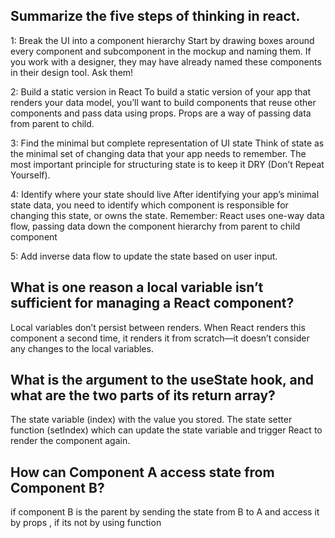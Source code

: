## Summarize the five steps of thinking in react.
1: Break the UI into a component hierarchy 
Start by drawing boxes around every component and subcomponent in the mockup and naming them. If you work with a designer, they may have already named these components in their design tool. Ask them!

2: Build a static version in React
To build a static version of your app that renders your data model, you’ll want to build components that reuse other components and pass data using props. Props are a way of passing data from parent to child.

3: Find the minimal but complete representation of UI state
Think of state as the minimal set of changing data that your app needs to remember. The most important principle for structuring state is to keep it DRY (Don’t Repeat Yourself).

4: Identify where your state should live 
After identifying your app’s minimal state data, you need to identify which component is responsible for changing this state, or owns the state. Remember: React uses one-way data flow, passing data down the component hierarchy from parent to child component

5: Add inverse data flow
to update the state based on user input.

## What is one reason a local variable isn’t sufficient for managing a React component?
Local variables don’t persist between renders. When React renders this component a second time, it renders it from scratch—it doesn’t consider any changes to the local variables.



## What is the argument to the useState hook, and what are the two parts of its return array?
The state variable (index) with the value you stored.
The state setter function (setIndex) which can update the state variable and trigger React to render the component again.

## How can Component A access state from Component B?
if component B is the parent by sending the state from B to A and access it by props , if its not by using function